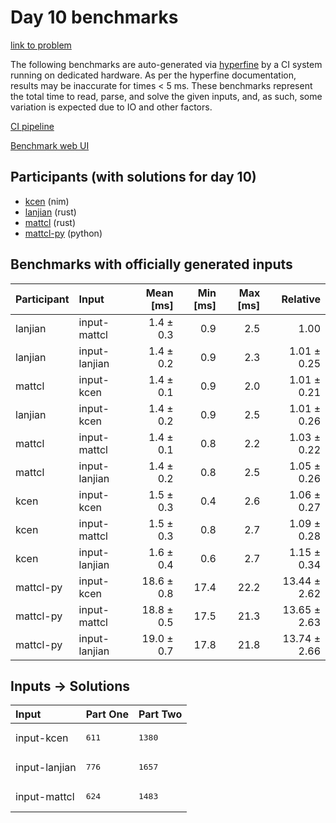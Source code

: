 # Day 10 benchmarks

[link to problem](https://adventofcode.com/2024/day/10)

The following benchmarks are auto-generated via
[hyperfine](https://github.com/sharkdp/hyperfine) by a CI system running on
dedicated hardware. As per the hyperfine documentation, results may be
inaccurate for times < 5 ms. These benchmarks represent the total time to read,
parse, and solve the given inputs, and, as such, some variation is expected due
to IO and other factors.

[CI pipeline](http://ci.papercode.net:8080/teams/main/pipelines/aoc2024)

[Benchmark web UI](https://aoc.ancalagon.black)


## Participants (with solutions for day 10)

- [kcen](https://github.com/kcen/aoc2024) (nim)
- [lanjian](https://github.com/lanjian/aoc-2024) (rust)
- [mattcl](https://github.com/mattcl/aoc2024) (rust)
- [mattcl-py](https://github.com/mattcl/aoc2024-py) (python)


## Benchmarks with officially generated inputs

| Participant | Input | Mean [ms] | Min [ms] | Max [ms] | Relative |
|:---|:---|---:|---:|---:|---:|
| lanjian | input-mattcl | 1.4 ± 0.3 | 0.9 | 2.5 | 1.00 |
| lanjian | input-lanjian | 1.4 ± 0.2 | 0.9 | 2.3 | 1.01 ± 0.25 |
| mattcl | input-kcen | 1.4 ± 0.1 | 0.9 | 2.0 | 1.01 ± 0.21 |
| lanjian | input-kcen | 1.4 ± 0.2 | 0.9 | 2.5 | 1.01 ± 0.26 |
| mattcl | input-mattcl | 1.4 ± 0.1 | 0.8 | 2.2 | 1.03 ± 0.22 |
| mattcl | input-lanjian | 1.4 ± 0.2 | 0.8 | 2.5 | 1.05 ± 0.26 |
| kcen | input-kcen | 1.5 ± 0.3 | 0.4 | 2.6 | 1.06 ± 0.27 |
| kcen | input-mattcl | 1.5 ± 0.3 | 0.8 | 2.7 | 1.09 ± 0.28 |
| kcen | input-lanjian | 1.6 ± 0.4 | 0.6 | 2.7 | 1.15 ± 0.34 |
| mattcl-py | input-kcen | 18.6 ± 0.8 | 17.4 | 22.2 | 13.44 ± 2.62 |
| mattcl-py | input-mattcl | 18.8 ± 0.5 | 17.5 | 21.3 | 13.65 ± 2.63 |
| mattcl-py | input-lanjian | 19.0 ± 0.7 | 17.8 | 21.8 | 13.74 ± 2.66 |


## Inputs -> Solutions

| Input | Part One | Part Two |
|:---|:---|:---|
|input-kcen|<pre>611</pre>|<pre>1380</pre>|
|input-lanjian|<pre>776</pre>|<pre>1657</pre>|
|input-mattcl|<pre>624</pre>|<pre>1483</pre>|